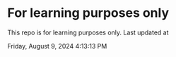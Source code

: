 # For learning purposes only
This repo is for learning purposes only.
Last updated at

Friday, August 9, 2024 4:13:13 PM

